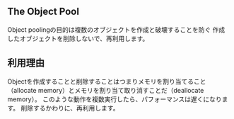 ## The Object Pool
Object poolingの目的は複数のオブジェクトを作成と破壊することを防ぐ
作成したオブジェクトを削除しないで、再利用します。

## 利用理由
Objectを作成することと削除することはつまりメモリを割り当てること（allocate memory）とメモリを割り当て取り消すことだ（deallocate memory）。
このような動作を複数実行したら、パフォーマンスは遅くになります。
削除するかわりに、再利用します。
